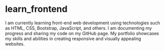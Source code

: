 # learn_frontend
I am currently learning front-end web development using technologies such as HTML, CSS, Bootstrap, JavaScript, and others. I am documenting my progress and sharing my code on my GitHub page. My portfolio showcases my skills and abilities in creating responsive and visually appealing websites.
